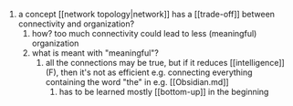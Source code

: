 1. a concept [[network topology|network]] has a [[trade-off]] between connectivity and organization?
	1. how? too much connectivity could lead to less (meaningful) organization
	2. what is meant with "meaningful"?
		1. all the connections may be true, but if it reduces [[intelligence]] (F), then it's not as efficient e.g. connecting everything containing the word "the" in e.g. [[Obsidian.md]]
			1. has to be learned mostly [[bottom-up]] in the beginning